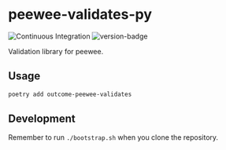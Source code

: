 # peewee-validates-py
![Continuous Integration](https://github.com/outcome-co/peewee-validates-py/actions/workflows/ci.py.opensource.yaml/badge.svg) ![version-badge](https://img.shields.io/badge/version-1.0.0-brightgreen)

Validation library for peewee.

## Usage

```sh
poetry add outcome-peewee-validates
```

## Development

Remember to run `./bootstrap.sh` when you clone the repository.
